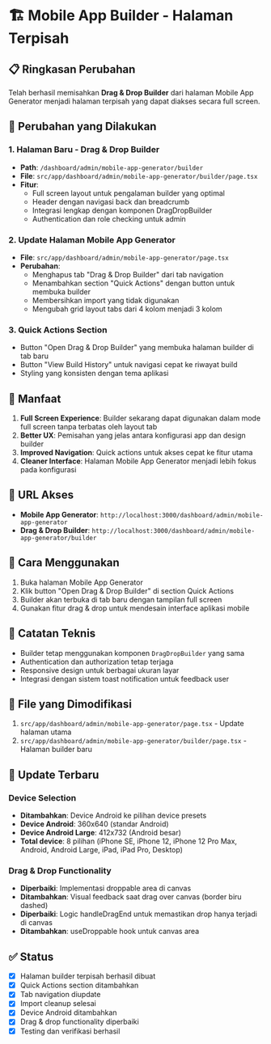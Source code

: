 # 🏗️ Mobile App Builder - Halaman Terpisah

## 📋 Ringkasan Perubahan

Telah berhasil memisahkan **Drag & Drop Builder** dari halaman Mobile App Generator menjadi halaman terpisah yang dapat diakses secara full screen.

## 🔄 Perubahan yang Dilakukan

### 1. Halaman Baru - Drag & Drop Builder

- **Path**: `/dashboard/admin/mobile-app-generator/builder`
- **File**: `src/app/dashboard/admin/mobile-app-generator/builder/page.tsx`
- **Fitur**:
  - Full screen layout untuk pengalaman builder yang optimal
  - Header dengan navigasi back dan breadcrumb
  - Integrasi lengkap dengan komponen DragDropBuilder
  - Authentication dan role checking untuk admin

### 2. Update Halaman Mobile App Generator

- **File**: `src/app/dashboard/admin/mobile-app-generator/page.tsx`
- **Perubahan**:
  - Menghapus tab "Drag & Drop Builder" dari tab navigation
  - Menambahkan section "Quick Actions" dengan button untuk membuka builder
  - Membersihkan import yang tidak digunakan
  - Mengubah grid layout tabs dari 4 kolom menjadi 3 kolom

### 3. Quick Actions Section

- Button "Open Drag & Drop Builder" yang membuka halaman builder di tab baru
- Button "View Build History" untuk navigasi cepat ke riwayat build
- Styling yang konsisten dengan tema aplikasi

## 🎯 Manfaat

1. **Full Screen Experience**: Builder sekarang dapat digunakan dalam mode full screen tanpa terbatas oleh layout tab
2. **Better UX**: Pemisahan yang jelas antara konfigurasi app dan design builder
3. **Improved Navigation**: Quick actions untuk akses cepat ke fitur utama
4. **Cleaner Interface**: Halaman Mobile App Generator menjadi lebih fokus pada konfigurasi

## 🔗 URL Akses

- **Mobile App Generator**: `http://localhost:3000/dashboard/admin/mobile-app-generator`
- **Drag & Drop Builder**: `http://localhost:3000/dashboard/admin/mobile-app-generator/builder`

## 🚀 Cara Menggunakan

1. Buka halaman Mobile App Generator
2. Klik button "Open Drag & Drop Builder" di section Quick Actions
3. Builder akan terbuka di tab baru dengan tampilan full screen
4. Gunakan fitur drag & drop untuk mendesain interface aplikasi mobile

## 📝 Catatan Teknis

- Builder tetap menggunakan komponen `DragDropBuilder` yang sama
- Authentication dan authorization tetap terjaga
- Responsive design untuk berbagai ukuran layar
- Integrasi dengan sistem toast notification untuk feedback user

## 🔧 File yang Dimodifikasi

1. `src/app/dashboard/admin/mobile-app-generator/page.tsx` - Update halaman utama
2. `src/app/dashboard/admin/mobile-app-generator/builder/page.tsx` - Halaman builder baru

## 🔧 Update Terbaru

### Device Selection

- **Ditambahkan**: Device Android ke pilihan device presets
- **Device Android**: 360x640 (standar Android)
- **Device Android Large**: 412x732 (Android besar)
- **Total device**: 8 pilihan (iPhone SE, iPhone 12, iPhone 12 Pro Max, Android, Android Large, iPad, iPad Pro, Desktop)

### Drag & Drop Functionality

- **Diperbaiki**: Implementasi droppable area di canvas
- **Ditambahkan**: Visual feedback saat drag over canvas (border biru dashed)
- **Diperbaiki**: Logic handleDragEnd untuk memastikan drop hanya terjadi di canvas
- **Ditambahkan**: useDroppable hook untuk canvas area

## ✅ Status

- [x] Halaman builder terpisah berhasil dibuat
- [x] Quick Actions section ditambahkan
- [x] Tab navigation diupdate
- [x] Import cleanup selesai
- [x] Device Android ditambahkan
- [x] Drag & drop functionality diperbaiki
- [x] Testing dan verifikasi berhasil
